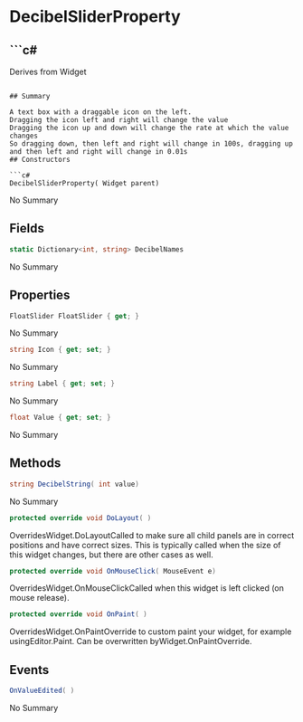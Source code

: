 # DecibelSliderProperty

## ```c#
Derives from Widget
```

## Summary

A text box with a draggable icon on the left.
Dragging the icon left and right will change the value
Dragging the icon up and down will change the rate at which the value changes
So dragging down, then left and right will change in 100s, dragging up and then left and right will change in 0.01s
## Constructors

```c#
DecibelSliderProperty( Widget parent) 
```
No Summary
## Fields

```c#
static Dictionary<int, string> DecibelNames
```
No Summary
## Properties

```c#
FloatSlider FloatSlider { get; } 
```
No Summary
```c#
string Icon { get; set; } 
```
No Summary
```c#
string Label { get; set; } 
```
No Summary
```c#
float Value { get; set; } 
```
No Summary
## Methods

```c#
string DecibelString( int value) 
```
No Summary
```c#
protected override void DoLayout( ) 
```
OverridesWidget.DoLayoutCalled to make sure all child panels are in correct positions and have correct sizes.
This is typically called when the size of this widget changes, but there are other cases as well.
```c#
protected override void OnMouseClick( MouseEvent e) 
```
OverridesWidget.OnMouseClickCalled when this widget is left clicked (on mouse release).
```c#
protected override void OnPaint( ) 
```
OverridesWidget.OnPaintOverride to custom paint your widget, for example usingEditor.Paint. Can be overwritten byWidget.OnPaintOverride.
## Events

```c#
OnValueEdited( ) 
```
No Summary
